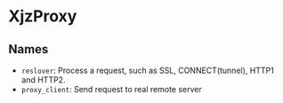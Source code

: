 XjzProxy
=========

## Names

* `reslover`: Process a request, such as SSL, CONNECT(tunnel), HTTP1 and HTTP2.
* `proxy_client`: Send request to real remote server




